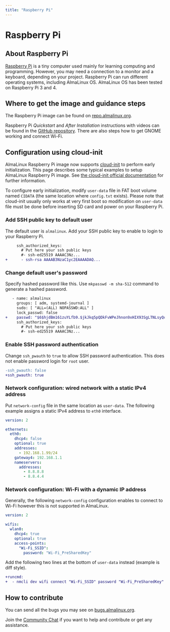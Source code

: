 ```yaml
---
title: "Raspberry Pi"
---
```


# Raspberry Pi

## About Raspberry Pi

[Raspberry Pi](https://www.raspberrypi.org/) is a tiny computer used mainly for learning computing and programming. However, you may need a connection to a monitor and a keyboard, depending on your project. Raspberry Pi can run different operating systems, including AlmaLinux OS. AlmaLinux OS has been tested on Raspberry Pi 3 and 4.

## Where to get the image and guidance steps

The Raspberry Pi image can be found on [repo.almalinux.org](https://repo.almalinux.org/rpi/).

Raspberry Pi *Quickstart* and *After Installation* instructions with videos can be found in the [GitHub repository](https://github.com/AlmaLinux/raspberry-pi). There are also steps how to get GNOME working and connect Wi-Fi.

## Configuration using cloud-init

AlmaLinux Raspberry Pi image now supports [cloud-init](https://cloudinit.readthedocs.io/en/latest/) to perform early initialization.
This page describes some typical examples to setup AlmaLinux Raspberry Pi image. See [the cloud-init official documentation](https://cloudinit.readthedocs.io/en/latest/index.html) for further information.

To configure early initialization, modify `user-data` file in FAT boot volume named `CIDATA` (the same location where `config.txt` exists). Please note that cloud-init usually only works at very first boot so modification on `user-data` file must be done before inserting SD card and power on your Raspberry Pi.


### Add SSH public key to default user

The default user is `almalinux`. Add your SSH public key to enable to login to your Raspberry Pi.

```diff
     ssh_authorized_keys:
       # Put here your ssh public keys
       #- ssh-ed25519 AAAAC3Nz...
+      - ssh-rsa AAAAB3NzaC1yc2EAAAADAQ...
```


### Change default user's password

Specify hashed password like this. Use `mkpasswd -m sha-512` command to generate a hashed password.

```diff
   - name: almalinux
     groups: [ adm, systemd-journal ]
     sudo: [ "ALL=(ALL) NOPASSWD:ALL" ]
     lock_passwd: false
+    passwd: "$6$hjdBm161zuYLfb9.$jkJkq5pQDkFvWPeJhnon9xHIX93SgLTNLsyQcddWJLcQGcM8qHkxDztbwt1DzTP6dmlQ3J.AA6h4JeGaVg.pS1"
     ssh_authorized_keys:
       # Put here your ssh public keys
       #- ssh-ed25519 AAAAC3Nz...
```
###  Enable SSH password authentication

Change `ssh_pwauth` to `true` to allow SSH password authentication. This does not enable password login for `root` user.

```diff
-ssh_pwauth: false
+ssh_pwauth: true
```

### Network configuration: wired network with a static IPv4 address

Put `network-config` file in the same location as `user-data`. The following example assigns a static IPv4 address to `eth0` interface.

```yaml
version: 2

ethernets:
  eth0:
    dhcp4: false
    optional: true
    addresses:
      - 192.168.1.99/24
    gateway4: 192.168.1.1
    nameservers:
      addresses:
        - 8.8.8.8
        - 8.8.4.4
```

### Network configuration: Wi-Fi with a dynamic IP address

Generally, the following `network-config` configuration enables to connect to Wi-Fi however this is not supported in AlmaLinux.

```yaml
version: 2

wifis:
  wlan0:
    dhcp4: true
    optional: true
    access-points:
      "Wi-Fi_SSID":
        password: "Wi-Fi_PreSharedKey"
```

Add the following two lines at the bottom of `user-data` instead (example is diff style).

```diff
+runcmd:
+  - nmcli dev wifi connect "Wi-Fi_SSID" password "Wi-Fi_PreSharedKey"
```

## How to contribute

You can send all the bugs you may see on [bugs.almalinux.org](https://bugs.almalinux.org ).

Join the [Community Chat](https://chat.almalinux.org/) if you want to help and contribute or get any assistance.
